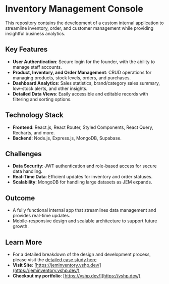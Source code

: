 # Inventory Management Console

This repository contains the development of  a custom internal application to streamline inventory, order, and customer management while providing insightful business analytics.

## Key Features

- **User Authentication**: Secure login for the founder, with the ability to manage staff accounts.
- **Product, Inventory, and Order Management**: CRUD operations for managing products, stock levels, orders, and purchases.
- **Dashboard Analytics**: Sales statistics, brand/category sales summary, low-stock alerts, and other insights.
- **Detailed Data Views**: Easily accessible and editable records with filtering and sorting options.

## Technology Stack

- **Frontend**: React.js, React Router, Styled Components, React Query, Recharts, and more.
- **Backend**: Node.js, Express.js, MongoDB, Supabase.

## Challenges

- **Data Security**: JWT authentication and role-based access for secure data handling.
- **Real-Time Data**: Efficient updates for inventory and order statuses.
- **Scalability**: MongoDB for handling large datasets as JEM expands.

## Outcome

- A fully functional internal app that streamlines data management and provides real-time updates.
- Mobile-responsive design and scalable architecture to support future growth.

## Learn More

- For a detailed breakdown of the design and development process, please visit the [detailed case study here](https://vshp.dev/inventory-management-console/)
- **Visit Site**: [https://jeminventory.vshp.dev/](https://jeminventory.vshp.dev/)
- **Checkout my portfolio**: [https://vshp.dev/](https://vshp.dev/)
